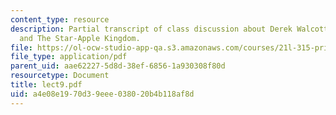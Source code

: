 ```yaml
---
content_type: resource
description: Partial transcript of class discussion about Derek Walcott, Sea Grapes,
  and The Star-Apple Kingdom.
file: https://ol-ocw-studio-app-qa.s3.amazonaws.com/courses/21l-315-prizewinners-spring-2007/a4e08e1970d39eee038020b4b118af8d_lect9.pdf
file_type: application/pdf
parent_uid: aae62227-5d8d-38ef-6856-1a930308f80d
resourcetype: Document
title: lect9.pdf
uid: a4e08e19-70d3-9eee-0380-20b4b118af8d
---
```

